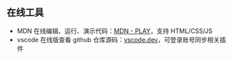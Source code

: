 ## 在线工具

- MDN 在线编辑、运行、演示代码：[MDN - PLAY](https://developer.mozilla.org/zh-CN/play)，支持 HTML/CSS/JS
- vscode 在线版查看 github 仓库源码：[vscode.dev](https://vscode.dev/github/facebook/react)，可登录账号同步相关插件
